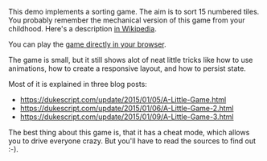 This demo implements a sorting game. The aim is to sort 15 numbered tiles. 
You probably remember the mechanical version of this
game from your childhood. Here's a description [in Wikipedia](http://en.wikipedia.org/wiki/15_puzzle).

You can play the [game directly in your browser](https://dukescript.com/fifteen/index.html).

The game is small, but it still shows alot of neat little tricks like how to 
use animations, how to create a responsive layout, and how to persist state.

Most of it is explained in three blog posts:

- https://dukescript.com/update/2015/01/05/A-Little-Game.html
- https://dukescript.com/update/2015/01/06/A-Little-Game-2.html
- https://dukescript.com/update/2015/01/09/A-Little-Game-3.html

The best thing about this game is, that it has a cheat mode, which allows you to
drive everyone crazy. But you'll have to read the sources to find out :-).


